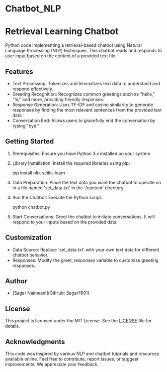 # Chatbot_NLP

# Retrieval Learning Chatbot

Python code implementing a retrieval-based chatbot using Natural Language Processing (NLP) techniques. This chatbot reads and responds to user input based on the content of a provided text file.

## Features
- Text Processing: Tokenizes and lemmatizes text data to understand and respond effectively.
- Greeting Recognition: Recognizes common greetings such as "hello," "hi," and more, providing friendly responses.
- Response Generation: Uses TF-IDF and cosine similarity to generate responses by finding the most relevant sentences from the provided text data.
- Conversation End: Allows users to gracefully end the conversation by typing "bye."

## Getting Started
1. Prerequisites: Ensure you have Python 3.x installed on your system.
2. Library Installation: Install the required libraries using pip:
    

    pip install nltk scikit-learn
    
3. Data Preparation: Place the text data you want the chatbot to operate on in a file named 'set_data.txt' in the '/content' directory.
4. Run the Chatbot: Execute the Python script:
    

    python chatbot.py
    
5. Start Conversations: Greet the chatbot to initiate conversations. It will respond to your inputs based on the provided data.

## Customization
- Data Source: Replace 'set_data.txt' with your own text data for different chatbot behavior.
- Responses: Modify the greet_responses variable to customize greeting responses.

## Author
- [Sagar Nainwani](GitHub: Sagar7891)

## License
This project is licensed under the MIT License. See the [LICENSE](LICENSE) file for details.

## Acknowledgments
This code was inspired by various NLP and chatbot tutorials and resources available online. Feel free to contribute, report issues, or suggest improvements! We appreciate your feedback.
